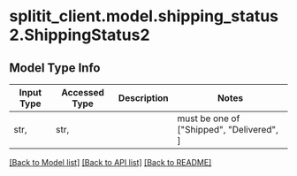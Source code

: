 # splitit_client.model.shipping_status2.ShippingStatus2

## Model Type Info
Input Type | Accessed Type | Description | Notes
------------ | ------------- | ------------- | -------------
str,  | str,  |  | must be one of ["Shipped", "Delivered", ] 

[[Back to Model list]](../../README.md#documentation-for-models) [[Back to API list]](../../README.md#documentation-for-api-endpoints) [[Back to README]](../../README.md)

